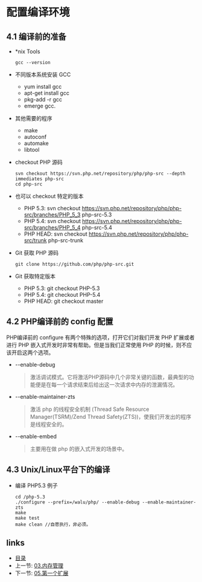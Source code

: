 配置编译环境
===

4.1 编译前的准备
---

+ *nix Tools
  ```shell
  gcc --version
  ```

+ 不同版本系统安装 GCC
  + yum install gcc
  + apt-get install gcc
  + pkg-add -r gcc
  + emerge gcc.

+ 其他需要的程序
  + make
  + autoconf
  + automake
  + libtool

+ checkout PHP 源码
  ```shell
  svn checkout https://svn.php.net/repository/php/php-src --depth immediates php-src
  cd php-src
  ```
+ 也可以 checkout 特定的版本
  + PHP 5.3: svn checkout https://svn.php.net/repository/php/php-src/branches/PHP_5_3 php-src-5.3
  + PHP 5.4: svn checkout https://svn.php.net/repository/php/php-src/branches/PHP_5_4 php-src-5.4
  + PHP HEAD: svn checkout https://svn.php.net/repository/php/php-src/trunk php-src-trunk

+ Git 获取 PHP 源码
  ```shell
  git clone https://github.com/php/php-src.git 
  ```

+ Git 获取特定版本
  + PHP 5.3: git checkout PHP-5.3 
  + PHP 5.4: git checkout PHP-5.4 
  + PHP HEAD: git checkout master 

4.2 PHP编译前的 config 配置
---

PHP编译前的 configure 有两个特殊的选项，打开它们对我们开发 PHP 扩展或者进行 PHP 嵌入式开发时非常有帮助。但是当我们正常使用 PHP 的时候，则不应该开启这两个选项。

+ --enable-debug
  > 激活调试模式。它将激活PHP源码中几个非常关键的函数，最典型的功能便是在每一个请求结束后给出这一次请求中内存的泄漏情况。

+ --enable-maintainer-zts
  > 激活 php 的线程安全机制 (Thread Safe Resource Manager(TSRM)/Zend Thread Safety(ZTS))，使我们开发出的程序是线程安全的。

+ --enable-embed
  > 主要用在做 php 的嵌入式开发的场景中。

4.3 Unix/Linux平台下的编译
---
  
+ 编译 PHP5.3 例子
  ```shell
  cd /php-5.3
  ./configure --prefix=/walu/php/ --enable-debug --enable-maintainer-zts
  make
  make test
  make clean //自愿执行，非必须。
  ```

links
---

+ [目录](00.目录.md)
+ 上一节: [03.内存管理](02.内存管理.md)
+ 下一节: [05.第一个扩展](05.第一个扩展.md)
